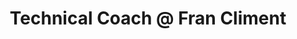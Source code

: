 ---
i: fran_climent

name: Fran Climent
title: Technical Coach @ Fran Climent
about: 
location: Villajoyosa, Spain
specialities:
    - 
    - 
tech-stack: 

linkedin: https://www.linkedin.com/in/franciscoclimentperez/
twitter: 
github: 
website: 
youtube: 
medium: 
blog: 
---